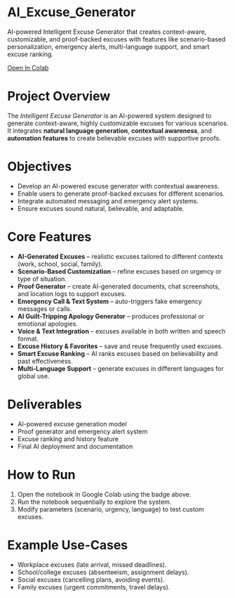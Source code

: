 # AI_Excuse_Generator
AI-powered Intelligent Excuse Generator that creates context-aware, customizable, and proof-backed excuses with features like scenario-based personalization, emergency alerts, multi-language support, and smart excuse ranking.

[Open In Colab](https://colab.research.google.com/drive/1d8k9Lk39nE522NQlN3eLr9sW6C2MocS0?usp=sharing)

# Project Overview
The *Intelligent Excuse Generator* is an AI-powered system designed to generate context-aware, highly customizable excuses for various scenarios.  
It integrates **natural language generation**, **contextual awareness**, and **automation features** to create believable excuses with supportive proofs.

# Objectives
- Develop an AI-powered excuse generator with contextual awareness.  
- Enable users to generate proof-backed excuses for different scenarios.  
- Integrate automated messaging and emergency alert systems.  
- Ensure excuses sound natural, believable, and adaptable.  

#  Core Features
- **AI-Generated Excuses** – realistic excuses tailored to different contexts (work, school, social, family).  
- **Scenario-Based Customization** – refine excuses based on urgency or type of situation.  
- **Proof Generator** – create AI-generated documents, chat screenshots, and location logs to support excuses.  
- **Emergency Call & Text System** – auto-triggers fake emergency messages or calls.  
- **AI Guilt-Tripping Apology Generator** – produces professional or emotional apologies.  
- **Voice & Text Integration** – excuses available in both written and speech format.  
- **Excuse History & Favorites** – save and reuse frequently used excuses.  
- **Smart Excuse Ranking** – AI ranks excuses based on believability and past effectiveness.  
- **Multi-Language Support** – generate excuses in different languages for global use.  

# Deliverables
- AI-powered excuse generation model  
- Proof generator and emergency alert system  
- Excuse ranking and history feature  
- Final AI deployment and documentation  

# How to Run
1. Open the notebook in Google Colab using the badge above.  
2. Run the notebook sequentially to explore the system.  
3. Modify parameters (scenario, urgency, language) to test custom excuses.  

# Example Use-Cases
- Workplace excuses (late arrival, missed deadlines).  
- School/college excuses (absenteeism, assignment delays).  
- Social excuses (cancelling plans, avoiding events).  
- Family excuses (urgent commitments, travel delays).  
